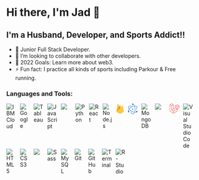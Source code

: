 # Hi there, I'm Jad 👋

## I'm a Husband, Developer, and Sports Addict!!

- 🌱 Junior Full Stack Developer.
- 👯 I’m looking to collaborate with other developers.
- 🥅 2022 Goals: Learn more about web3.
- ⚡ Fun fact: I practice all kinds of sports including Parkour & Free running.

### Languages and Tools:

<div>
<img align="left" alt="IBM Cloud" width="26px" src="https://img.icons8.com/color/344/ibm.png" style="padding-right:10px;"/>
<img align="left" alt="Google" width="26px" src="https://img.icons8.com/clouds/344/google-logo.png" style="padding-right:10px;"/>
<img align="left" alt="Tableau" width="26px" src="https://img.icons8.com/color/344/tableau-software.png" style="padding-right:10px;"/>
<img align="left" alt="JavaScript" width="26px" src="https://cdn.jsdelivr.net/gh/devicons/devicon/icons/javascript/javascript-original.svg" style="padding-right:10px;" />
<img align="left" style="padding-right:10px;" width="28px" src="https://cdn.jsdelivr.net/gh/devicons/devicon/icons/jquery/jquery-plain-wordmark.svg" />    
<img align="left" alt="Python" width="26px" src="https://img.icons8.com/color/344/python--v1.png" style="padding-right:10px;" />
<img align="left" alt="React" width="26px" src="https://cdn.jsdelivr.net/gh/devicons/devicon/icons/react/react-original.svg" style="padding-right:10px;" />
<img align="left" alt="Node.js" width="26px" src="https://cdn.jsdelivr.net/gh/devicons/devicon/icons/nodejs/nodejs-original.svg" style="padding-right:10px;" />
<img align="left" alt="Firebase" width="20px" src="./pics/firebase.svg" style="padding-right:10px;" />
<img align="left" alt="Electron" width="26px" src="./pics/electron.svg" style="padding-right:10px;" />
<img align="left" alt="MongoDB" width="26px" src="https://cdn.jsdelivr.net/gh/devicons/devicon/icons/mongodb/mongodb-original.svg" style="padding-right:10px;" />
<img align="left" width="28px" src="https://cdn.jsdelivr.net/gh/devicons/devicon/icons/php/php-original.svg" style="padding-right:10px;"/>
<img align="left" width="26px" src="./pics/laravel.svg" style="padding-right:10px;"/>
<img align="left" alt="Visual Studio Code" width="26px" src="https://cdn.jsdelivr.net/gh/devicons/devicon/icons/vscode/vscode-original.svg" style="padding-right:10px;" />
<img align="left" alt="HTML5" width="26px" src="https://cdn.jsdelivr.net/gh/devicons/devicon/icons/html5/html5-original.svg" style="padding-right:10px;" />
<img align="left" alt="CSS3" width="26px" src="https://cdn.jsdelivr.net/gh/devicons/devicon/icons/css3/css3-original.svg" style="padding-right:10px;" />
<img align="left" width="26px" src="https://cdn.jsdelivr.net/gh/devicons/devicon/icons/bootstrap/bootstrap-original.svg" style="padding-right:10px;"/>
<img align="left" alt="Sass" width="26px" src="https://cdn.jsdelivr.net/gh/devicons/devicon/icons/sass/sass-original.svg" style="padding-right:10px;" />
</div>

<br>
<br>

<div>
<img align="left" alt="MySQL" width="26px" src="https://cdn.jsdelivr.net/gh/devicons/devicon/icons/mysql/mysql-original.svg" style="padding-right:10px;" />
<img align="left" alt="Git" width="26px" src="https://cdn.jsdelivr.net/gh/devicons/devicon/icons/git/git-original.svg" style="padding-right:10px;" />
<img align="left" alt="GitHub" width="26px" src="https://user-images.githubusercontent.com/3369400/139447912-e0f43f33-6d9f-45f8-be46-2df5bbc91289.png" style="padding-right:10px;" />
<img align="left" alt="Terminal" width="26px" src="https://img.icons8.com/cute-clipart/344/console.png" style="padding-right:10px;"/>
<img align="left" alt="R-Studio" width="26px" src="https://img.icons8.com/fluency/344/rstudio.png" />
</div>
